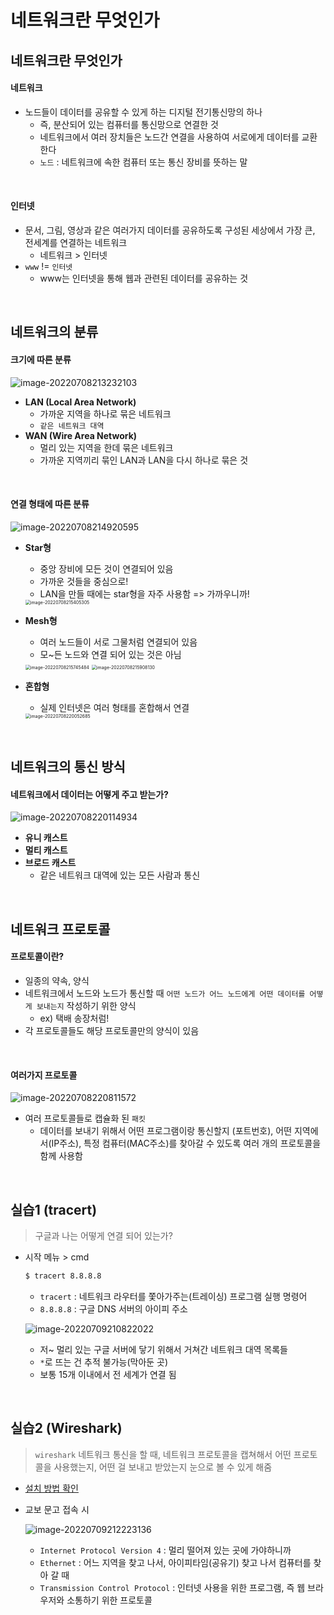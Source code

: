 # 네트워크란 무엇인가

## 네트워크란 무엇인가

#### 네트워크

* 노드들이 데이터를 공유할 수 있게 하는 디지털 전기통신망의 하나
  * 즉, 분산되어 있는 컴퓨터를 통신망으로 연결한 것
  * 네트워크에서 여러 장치들은 노드간 연결을 사용하여 서로에게 데이터를 교환한다
  * `노드` : 네트워크에 속한 컴퓨터 또는 통신 장비를 뜻하는 말

<br/>

#### 인터넷

* 문서, 그림, 영상과 같은 여러가지 데이터를 공유하도록 구성된 세상에서 가장 큰, 전세계를 연결하는 네트워크
  * 네트워크 > 인터넷
* `www` != `인터넷`
  * www는 인터넷을 통해 웹과 관련된 데이터를 공유하는 것

<br/>

## 네트워크의 분류

#### 크기에 따른 분류

![image-20220708213232103](1장-네트워크란-무엇인가.assets/image-20220708213232103.png)

* **LAN (Local Area Network)**
  * 가까운 지역을 하나로 묶은 네트워크
  * `같은 네트워크 대역`
* **WAN (Wire Area Network)**
  * 멀리 있는 지역을 한데 묶은 네트워크
  * 가까운 지역끼리 묶인 LAN과 LAN을 다시 하나로 묶은 것

<br/>

#### 연결 형태에 따른 분류

![image-20220708214920595](1장-네트워크란-무엇인가.assets/image-20220708214920595.png)

* **Star형**

  * 중앙 장비에 모든 것이 연결되어 있음
  * 가까운 것들을 중심으로!
  * LAN을 만들 때에는 star형을 자주 사용함 => 가까우니까!

  <img src="1장-네트워크란-무엇인가.assets/image-20220708215405305.png" alt="image-20220708215405305" style="zoom:50%;" />



* **Mesh형**

  * 여러 노드들이 서로 그물처럼 연결되어 있음
  * 모~든 노드와 연결 되어 있는 것은 아님

  <img src="1장-네트워크란-무엇인가.assets/image-20220708215745484.png" alt="image-20220708215745484" style="zoom:50%;" />

  <img src="1장-네트워크란-무엇인가.assets/image-20220708215908130.png" alt="image-20220708215908130" style="zoom:50%;" />

* **혼합형**

  * 실제 인터넷은 여러 형태를 혼합해서 연결

  <img src="1장-네트워크란-무엇인가.assets/image-20220708220052685.png" alt="image-20220708220052685" style="zoom:50%;" />

<br/>

## 네트워크의 통신 방식

#### 네트워크에서 데이터는 어떻게 주고 받는가?

![image-20220708220114934](1장-네트워크란-무엇인가.assets/image-20220708220114934.png)

* **유니 캐스트**
* **멀티 캐스트**
* **브로드 캐스트**
  * 같은 네트워크 대역에 있는 모든 사람과 통신

<br/>

## 네트워크 프로토콜

#### 프로토콜이란?

* 일종의 약속, 양식
* 네트워크에서 노드와 노드가 통신할 때 `어떤 노드가 어느 노드에게 어떤 데이터를 어떻게 보내는지` 작성하기 위한 양식
  * ex) 택배 송장처럼!
* 각 프로토콜들도 해당 프로토콜만의 양식이 있음

<br/>

#### 여러가지 프로토콜

![image-20220708220811572](1장-네트워크란-무엇인가.assets/image-20220708220811572.png)

* 여러 프로토콜들로 캡슐화 된 `패킷`
  * 데이터를 보내기 위해서 어떤 프로그램이랑 통신할지 (포트번호), 어떤 지역에서(IP주소), 특정 컴퓨터(MAC주소)를 찾아갈 수 있도록 여러 개의 프로토콜을 함께 사용함

<br/>

## 실습1 (tracert)

> 구글과 나는 어떻게 연결 되어 있는가?

* 시작 메뉴 > cmd

  ```bash
  $ tracert 8.8.8.8
  ```

  * `tracert` : 네트워크 라우터를 쫓아가주는(트레이싱) 프로그램 실행 명령어
  * `8.8.8.8` : 구글 DNS 서버의 아이피 주소

  ![image-20220709210822022](1장-네트워크란-무엇인가.assets/image-20220709210822022.png)

  * 저~ 멀리 있는 구글 서버에 닿기 위해서 거쳐간 네트워크 대역 목록들
  * `*`로 뜨는 건 추적 불가능(막아둔 곳)
  * 보통 15개 이내에서 전 세계가 연결 됨

<br/>

## 실습2 (Wireshark)

> `wireshark` 
> 네트워크 통신을 할 때, 네트워크 프로토콜을 캡쳐해서 어떤 프로토콜을 사용했는지, 어떤 걸 보내고 받았는지 눈으로 볼 수 있게 해줌

* [설치 방법 확인](https://youtu.be/vBrQ3yzerMg)

* 교보 문고 접속 시

  ![image-20220709212223136](1장-네트워크란-무엇인가.assets/image-20220709212223136.png)

  * `Internet Protocol Version 4` : 멀리 떨어져 있는 곳에 가야하니까
  * `Ethernet` : 어느 지역을 찾고 나서, 아이피타임(공유기) 찾고 나서 컴퓨터를 찾아 갈 때
  * `Transmission Control Protocol` : 인터넷 사용을 위한 프로그램, 즉 웹 브라우저와 소통하기 위한 프로토콜